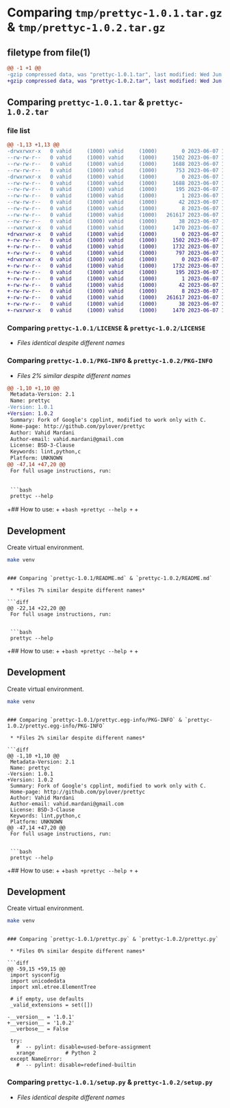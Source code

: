# Comparing `tmp/prettyc-1.0.1.tar.gz` & `tmp/prettyc-1.0.2.tar.gz`

## filetype from file(1)

```diff
@@ -1 +1 @@
-gzip compressed data, was "prettyc-1.0.1.tar", last modified: Wed Jun  7 13:56:16 2023, max compression
+gzip compressed data, was "prettyc-1.0.2.tar", last modified: Wed Jun  7 14:03:34 2023, max compression
```

## Comparing `prettyc-1.0.1.tar` & `prettyc-1.0.2.tar`

### file list

```diff
@@ -1,13 +1,13 @@
-drwxrwxr-x   0 vahid     (1000) vahid     (1000)        0 2023-06-07 13:56:16.228129 prettyc-1.0.1/
--rw-rw-r--   0 vahid     (1000) vahid     (1000)     1502 2023-06-07 13:06:43.000000 prettyc-1.0.1/LICENSE
--rw-rw-r--   0 vahid     (1000) vahid     (1000)     1688 2023-06-07 13:56:16.228129 prettyc-1.0.1/PKG-INFO
--rw-rw-r--   0 vahid     (1000) vahid     (1000)      753 2023-06-07 13:13:13.000000 prettyc-1.0.1/README.md
-drwxrwxr-x   0 vahid     (1000) vahid     (1000)        0 2023-06-07 13:56:16.228129 prettyc-1.0.1/prettyc.egg-info/
--rw-rw-r--   0 vahid     (1000) vahid     (1000)     1688 2023-06-07 13:56:16.000000 prettyc-1.0.1/prettyc.egg-info/PKG-INFO
--rw-rw-r--   0 vahid     (1000) vahid     (1000)      195 2023-06-07 13:56:16.000000 prettyc-1.0.1/prettyc.egg-info/SOURCES.txt
--rw-rw-r--   0 vahid     (1000) vahid     (1000)        1 2023-06-07 13:56:16.000000 prettyc-1.0.1/prettyc.egg-info/dependency_links.txt
--rw-rw-r--   0 vahid     (1000) vahid     (1000)       42 2023-06-07 13:56:16.000000 prettyc-1.0.1/prettyc.egg-info/entry_points.txt
--rw-rw-r--   0 vahid     (1000) vahid     (1000)        8 2023-06-07 13:56:16.000000 prettyc-1.0.1/prettyc.egg-info/top_level.txt
--rw-rw-r--   0 vahid     (1000) vahid     (1000)   261617 2023-06-07 13:54:04.000000 prettyc-1.0.1/prettyc.py
--rw-rw-r--   0 vahid     (1000) vahid     (1000)       38 2023-06-07 13:56:16.228129 prettyc-1.0.1/setup.cfg
--rwxrwxr-x   0 vahid     (1000) vahid     (1000)     1470 2023-06-07 13:01:31.000000 prettyc-1.0.1/setup.py
+drwxrwxr-x   0 vahid     (1000) vahid     (1000)        0 2023-06-07 14:03:34.332135 prettyc-1.0.2/
+-rw-rw-r--   0 vahid     (1000) vahid     (1000)     1502 2023-06-07 13:06:43.000000 prettyc-1.0.2/LICENSE
+-rw-rw-r--   0 vahid     (1000) vahid     (1000)     1732 2023-06-07 14:03:34.332135 prettyc-1.0.2/PKG-INFO
+-rw-rw-r--   0 vahid     (1000) vahid     (1000)      797 2023-06-07 14:02:40.000000 prettyc-1.0.2/README.md
+drwxrwxr-x   0 vahid     (1000) vahid     (1000)        0 2023-06-07 14:03:34.332135 prettyc-1.0.2/prettyc.egg-info/
+-rw-rw-r--   0 vahid     (1000) vahid     (1000)     1732 2023-06-07 14:03:34.000000 prettyc-1.0.2/prettyc.egg-info/PKG-INFO
+-rw-rw-r--   0 vahid     (1000) vahid     (1000)      195 2023-06-07 14:03:34.000000 prettyc-1.0.2/prettyc.egg-info/SOURCES.txt
+-rw-rw-r--   0 vahid     (1000) vahid     (1000)        1 2023-06-07 14:03:34.000000 prettyc-1.0.2/prettyc.egg-info/dependency_links.txt
+-rw-rw-r--   0 vahid     (1000) vahid     (1000)       42 2023-06-07 14:03:34.000000 prettyc-1.0.2/prettyc.egg-info/entry_points.txt
+-rw-rw-r--   0 vahid     (1000) vahid     (1000)        8 2023-06-07 14:03:34.000000 prettyc-1.0.2/prettyc.egg-info/top_level.txt
+-rw-rw-r--   0 vahid     (1000) vahid     (1000)   261617 2023-06-07 14:03:02.000000 prettyc-1.0.2/prettyc.py
+-rw-rw-r--   0 vahid     (1000) vahid     (1000)       38 2023-06-07 14:03:34.332135 prettyc-1.0.2/setup.cfg
+-rwxrwxr-x   0 vahid     (1000) vahid     (1000)     1470 2023-06-07 13:01:31.000000 prettyc-1.0.2/setup.py
```

### Comparing `prettyc-1.0.1/LICENSE` & `prettyc-1.0.2/LICENSE`

 * *Files identical despite different names*

### Comparing `prettyc-1.0.1/PKG-INFO` & `prettyc-1.0.2/PKG-INFO`

 * *Files 2% similar despite different names*

```diff
@@ -1,10 +1,10 @@
 Metadata-Version: 2.1
 Name: prettyc
-Version: 1.0.1
+Version: 1.0.2
 Summary: Fork of Google's cpplint, modified to work only with C.
 Home-page: http://github.com/pylover/prettyc
 Author: Vahid Mardani
 Author-email: vahid.mardani@gmail.com
 License: BSD-3-Clause
 Keywords: lint,python,c
 Platform: UNKNOWN
@@ -47,14 +47,20 @@
 For full usage instructions, run:
 
 
 ```bash
 prettyc --help
 ```
 
+## How to use:
+
+```bash
+prettyc --help
+```
+
 ## Development
 
 Create virtual environment.
 ```bash
 make venv
 ```
```

### Comparing `prettyc-1.0.1/README.md` & `prettyc-1.0.2/README.md`

 * *Files 7% similar despite different names*

```diff
@@ -22,14 +22,20 @@
 For full usage instructions, run:
 
 
 ```bash
 prettyc --help
 ```
 
+## How to use:
+
+```bash
+prettyc --help
+```
+
 ## Development
 
 Create virtual environment.
 ```bash
 make venv
 ```
```

### Comparing `prettyc-1.0.1/prettyc.egg-info/PKG-INFO` & `prettyc-1.0.2/prettyc.egg-info/PKG-INFO`

 * *Files 2% similar despite different names*

```diff
@@ -1,10 +1,10 @@
 Metadata-Version: 2.1
 Name: prettyc
-Version: 1.0.1
+Version: 1.0.2
 Summary: Fork of Google's cpplint, modified to work only with C.
 Home-page: http://github.com/pylover/prettyc
 Author: Vahid Mardani
 Author-email: vahid.mardani@gmail.com
 License: BSD-3-Clause
 Keywords: lint,python,c
 Platform: UNKNOWN
@@ -47,14 +47,20 @@
 For full usage instructions, run:
 
 
 ```bash
 prettyc --help
 ```
 
+## How to use:
+
+```bash
+prettyc --help
+```
+
 ## Development
 
 Create virtual environment.
 ```bash
 make venv
 ```
```

### Comparing `prettyc-1.0.1/prettyc.py` & `prettyc-1.0.2/prettyc.py`

 * *Files 0% similar despite different names*

```diff
@@ -59,15 +59,15 @@
 import sysconfig
 import unicodedata
 import xml.etree.ElementTree
 
 # if empty, use defaults
 _valid_extensions = set([])
 
-__version__ = '1.0.1'
+__version__ = '1.0.2'
 __verbose__ = False
 
 try:
   #  -- pylint: disable=used-before-assignment
   xrange          # Python 2
 except NameError:
   #  -- pylint: disable=redefined-builtin
```

### Comparing `prettyc-1.0.1/setup.py` & `prettyc-1.0.2/setup.py`

 * *Files identical despite different names*

